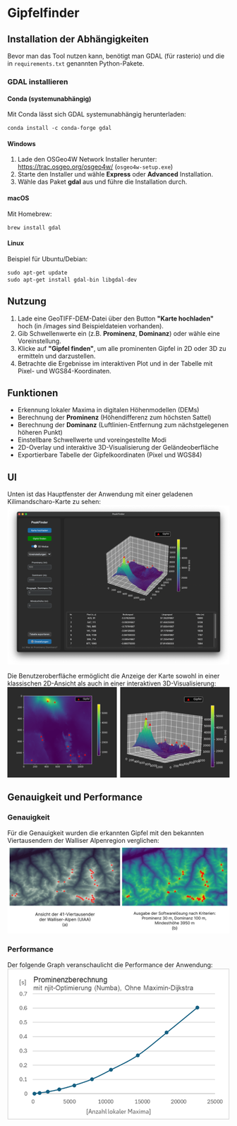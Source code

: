 # Gipfelfinder

## Installation der Abhängigkeiten

Bevor man das Tool nutzen kann, benötigt man GDAL (für rasterio) und die in `requirements.txt` genannten Python-Pakete.

### GDAL installieren

#### Conda (systemunabhängig)

Mit Conda lässt sich GDAL systemunabhängig herunterladen:

    conda install -c conda-forge gdal

#### Windows

1. Lade den OSGeo4W Network Installer herunter:  
   https://trac.osgeo.org/osgeo4w/ (`osgeo4w-setup.exe`)  
2. Starte den Installer und wähle **Express** oder **Advanced** Installation.  
3. Wähle das Paket **gdal** aus und führe die Installation durch.  

#### macOS

Mit Homebrew:

    brew install gdal

#### Linux

Beispiel für Ubuntu/Debian:

    sudo apt-get update
    sudo apt-get install gdal-bin libgdal-dev

## Nutzung

1. Lade eine GeoTIFF-DEM-Datei über den Button **"Karte hochladen"** hoch (in /images sind Beispieldateien vorhanden). 
2. Gib Schwellenwerte ein (z.B. **Prominenz**, **Dominanz**) oder wähle eine Voreinstellung.  
3. Klicke auf **"Gipfel finden"**, um alle prominenten Gipfel in 2D oder 3D zu ermitteln und darzustellen.  
4. Betrachte die Ergebnisse im interaktiven Plot und in der Tabelle mit Pixel- und WGS84-Koordinaten.  

## Funktionen

- Erkennung lokaler Maxima in digitalen Höhenmodellen (DEMs)  
- Berechnung der **Prominenz** (Höhendifferenz zum höchsten Sattel)  
- Berechnung der **Dominanz** (Luftlinien-Entfernung zum nächstgelegenen höheren Punkt)  
- Einstellbare Schwellwerte und voreingestellte Modi  
- 2D-Overlay und interaktive 3D-Visualisierung der Geländeoberfläche  
- Exportierbare Tabelle der Gipfelkoordinaten (Pixel und WGS84)  

## UI

Unten ist das Hauptfenster der Anwendung mit einer geladenen Kilimandscharo-Karte zu sehen:
![Hauptfenster der Anwendung](images/readme-images/GUI.png)

Die Benutzeroberfläche ermöglicht die Anzeige der Karte sowohl in einer klassischen 2D-Ansicht als auch in einer interaktiven 3D-Visualisierung:
![2D- und 3D-Ansicht der Anwendung](images/readme-images/2D-3D.png)

## Genauigkeit und Performance

### Genauigkeit
Für die Genauigkeit wurden die erkannten Gipfel mit den bekannten Viertausendern der Walliser Alpenregion verglichen:
![Wallis-Region Vergleich](images/readme-images/Wallis-Region.png)

### Performance
Der folgende Graph veranschaulicht die Performance der Anwendung:
![Performance](images/readme-images/Performance.png)